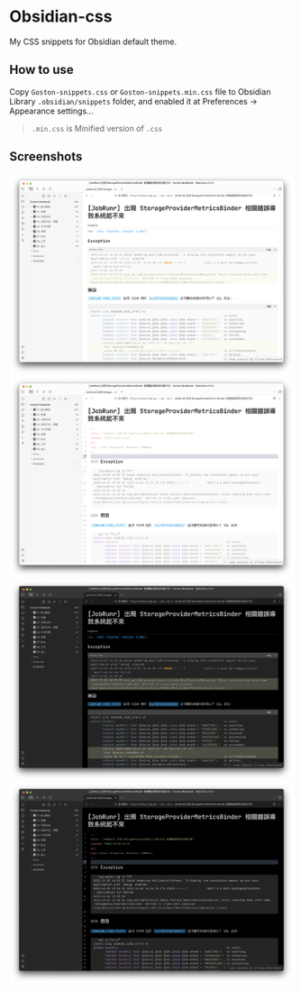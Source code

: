 # Obsidian-css

My CSS snippets for Obsidian default theme.

## How to use

Copy `Goston-snippets.css` or `Goston-snippets.min.css` file to Obsidian Library `.obsidian/snippets` folder, and enabled it at Preferences → Appearance settings...

> `.min.css` is Minified version of `.css`

## Screenshots

![Screenshot](https://github.com/Goston/Obsidian-css/blob/master/01.png)
![Screenshot](https://github.com/Goston/Obsidian-css/blob/master/02.png)
![Screenshot](https://github.com/Goston/Obsidian-css/blob/master/03.png)
![Screenshot](https://github.com/Goston/Obsidian-css/blob/master/04.png)
